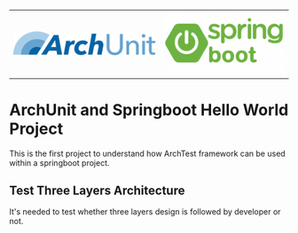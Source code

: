 |  |  |
| ------------- | ------------- |
| ![Architecture](./documents/images/archunit-logo.png) | ![Architecture2](./documents/images/spring-boot.webp) | 
# ArchUnit and Springboot Hello World Project
This is the first project to understand how ArchTest framework can be used within a springboot project. 
## Test Three Layers Architecture
It's needed to test whether three layers design is followed by developer or not.   